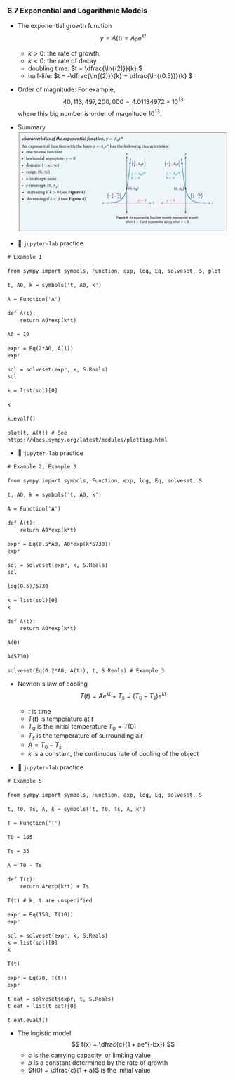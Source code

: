 ### 6.7 Exponential and Logarithmic Models

- The exponential growth function
$$ y = A(t) = A_0 e^{kt} $$
    - $k > 0$: the rate of growth
    - $k < 0$: the rate of decay
    - doubling time: $t = \dfrac{\ln{(2)}}{k} $
    - half-life: $t = -\dfrac{\ln{(2)}}{k} = \dfrac{\ln{(0.5)}}{k} $

- Order of magnitude: For example,
$$40,113,497,200,000 = 4.01134972 \times 10^{13}$$
where this big number is order of magnitude $10^{13}$.

- Summary ![summary 1](./ch06-07-sum1.png)

- 🎯 `jupyter-lab` practice

```
# Example 1

from sympy import symbols, Function, exp, log, Eq, solveset, S, plot

t, A0, k = symbols('t, A0, k')

A = Function('A')

def A(t):
    return A0*exp(k*t)
    
A0 = 10

expr = Eq(2*A0, A(1))
expr

sol = solveset(expr, k, S.Reals)
sol

k = list(sol)[0]

k

k.evalf()

plot(t, A(t)) # See https://docs.sympy.org/latest/modules/plotting.html
```

- 🎯 `jupyter-lab` practice

```
# Example 2, Example 3

from sympy import symbols, Function, exp, log, Eq, solveset, S

t, A0, k = symbols('t, A0, k')

A = Function('A')

def A(t):
    return A0*exp(k*t)

expr = Eq(0.5*A0, A0*exp(k*5730))
expr

sol = solveset(expr, k, S.Reals)
sol

log(0.5)/5730

k = list(sol)[0]
k

def A(t):
    return A0*exp(k*t)

A(0)

A(5730)

solveset(Eq(0.2*A0, A(t)), t, S.Reals) # Example 3
```

- Newton's law of cooling
$$ T(t) = A e^{kt} + T_s = (T_0 - T_s) e^{kt} $$
    - $t$ is time
    - $T(t)$ is temperature at $t$
    - $T_0$ is the initial temperature $T_0 = T(0)$
    - $T_s$ is the temperature of surrounding air
    - $A = T_0 - T_s$
    - $k$ is a constant, the continuous rate of cooling of the object


- 🎯 `jupyter-lab` practice

```
# Example 5

from sympy import symbols, Function, exp, log, Eq, solveset, S

t, T0, Ts, A, k = symbols('t, T0, Ts, A, k')

T = Function('T')

T0 = 165

Ts = 35

A = T0 - Ts

def T(t):
    return A*exp(k*t) + Ts
    
T(t) # k, t are unspecified

expr = Eq(150, T(10))
expr

sol = solveset(expr, k, S.Reals)
k = list(sol)[0]
k

T(t)

expr = Eq(70, T(t))
expr

t_eat = solveset(expr, t, S.Reals)
t_eat = list(t_eat)[0]

t_eat.evalf()
```

- The logistic model
$$ f(x) = \dfrac{c}{1 + ae^{-bx}} $$
    - $c$ is the carrying capacity, or limiting value
    - $b$ is a constant determined by the rate of growth
    - $f(0) = \dfrac{c}{1 + a}$ is the initial value

